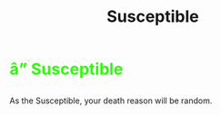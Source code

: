 ﻿---
lang: en-US
title: Susceptible
prev: Stubborn
next: Antidote
---
# <font color=#2cfc04>â” <b>Susceptible</b></font> <Badge text="Neutral" type="tip" vertical="middle"/>

As the Susceptible, your death reason will be random.